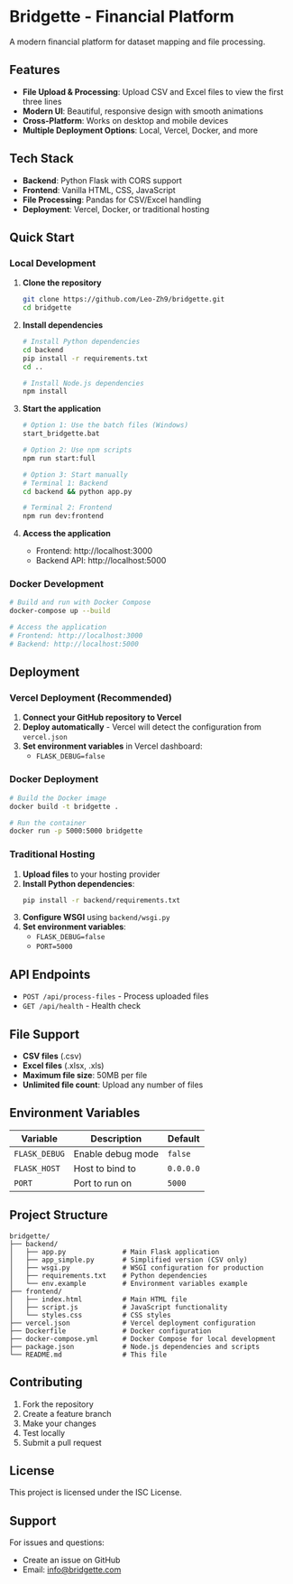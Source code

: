 # Bridgette - Financial Platform

A modern financial platform for dataset mapping and file processing.

## Features

- **File Upload & Processing**: Upload CSV and Excel files to view the first three lines
- **Modern UI**: Beautiful, responsive design with smooth animations
- **Cross-Platform**: Works on desktop and mobile devices
- **Multiple Deployment Options**: Local, Vercel, Docker, and more

## Tech Stack

- **Backend**: Python Flask with CORS support
- **Frontend**: Vanilla HTML, CSS, JavaScript
- **File Processing**: Pandas for CSV/Excel handling
- **Deployment**: Vercel, Docker, or traditional hosting

## Quick Start

### Local Development

1. **Clone the repository**
   ```bash
   git clone https://github.com/Leo-Zh9/bridgette.git
   cd bridgette
   ```

2. **Install dependencies**
   ```bash
   # Install Python dependencies
   cd backend
   pip install -r requirements.txt
   cd ..
   
   # Install Node.js dependencies
   npm install
   ```

3. **Start the application**
   ```bash
   # Option 1: Use the batch files (Windows)
   start_bridgette.bat
   
   # Option 2: Use npm scripts
   npm run start:full
   
   # Option 3: Start manually
   # Terminal 1: Backend
   cd backend && python app.py
   
   # Terminal 2: Frontend
   npm run dev:frontend
   ```

4. **Access the application**
   - Frontend: http://localhost:3000
   - Backend API: http://localhost:5000

### Docker Development

```bash
# Build and run with Docker Compose
docker-compose up --build

# Access the application
# Frontend: http://localhost:3000
# Backend: http://localhost:5000
```

## Deployment

### Vercel Deployment (Recommended)

1. **Connect your GitHub repository to Vercel**
2. **Deploy automatically** - Vercel will detect the configuration from `vercel.json`
3. **Set environment variables** in Vercel dashboard:
   - `FLASK_DEBUG=false`

### Docker Deployment

```bash
# Build the Docker image
docker build -t bridgette .

# Run the container
docker run -p 5000:5000 bridgette
```

### Traditional Hosting

1. **Upload files** to your hosting provider
2. **Install Python dependencies**:
   ```bash
   pip install -r backend/requirements.txt
   ```
3. **Configure WSGI** using `backend/wsgi.py`
4. **Set environment variables**:
   - `FLASK_DEBUG=false`
   - `PORT=5000`

## API Endpoints

- `POST /api/process-files` - Process uploaded files
- `GET /api/health` - Health check

## File Support

- **CSV files** (.csv)
- **Excel files** (.xlsx, .xls)
- **Maximum file size**: 50MB per file
- **Unlimited file count**: Upload any number of files

## Environment Variables

| Variable | Description | Default |
|----------|-------------|---------|
| `FLASK_DEBUG` | Enable debug mode | `false` |
| `FLASK_HOST` | Host to bind to | `0.0.0.0` |
| `PORT` | Port to run on | `5000` |

## Project Structure

```
bridgette/
├── backend/
│   ├── app.py              # Main Flask application
│   ├── app_simple.py       # Simplified version (CSV only)
│   ├── wsgi.py             # WSGI configuration for production
│   ├── requirements.txt    # Python dependencies
│   └── env.example         # Environment variables example
├── frontend/
│   ├── index.html          # Main HTML file
│   ├── script.js           # JavaScript functionality
│   └── styles.css          # CSS styles
├── vercel.json             # Vercel deployment configuration
├── Dockerfile              # Docker configuration
├── docker-compose.yml      # Docker Compose for local development
├── package.json            # Node.js dependencies and scripts
└── README.md               # This file
```

## Contributing

1. Fork the repository
2. Create a feature branch
3. Make your changes
4. Test locally
5. Submit a pull request

## License

This project is licensed under the ISC License.

## Support

For issues and questions:
- Create an issue on GitHub
- Email: info@bridgette.com
